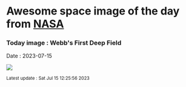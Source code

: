 
# Awesome space image of the day from [NASA](https://api.nasa.gov/)

### Today image : Webb's First Deep Field
Date : 2023-07-15

![](https://apod.nasa.gov/apod/image/2307/STScI-SMACS0723_webb.jpg)

<small>Latest update : Sat Jul 15 12:25:56 2023</small>
        